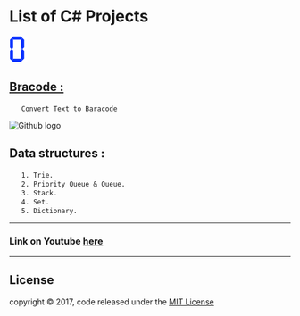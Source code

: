 # List of C# Projects
 ![Bracode :](/Graphics/Digits/0.png)

## [Bracode :](/Graphics/Digits/0.png)
       Convert Text to Baracode
       
![Github logo](/Graphics/Resources.Barcode.png)

## Data structures :
       1. Trie.
       2. Priority Queue & Queue.
       3. Stack.
       4. Set.
       5. Dictionary.
---
### Link on Youtube [here](https://www.youtube.com/watch?v=1DyJ6NtVp3k&t=1s)
---
## License
copyright © 2017, code released under the [MIT License](LICENSE)

